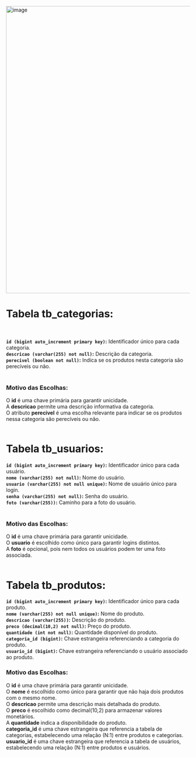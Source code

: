<img width="785" alt="image" src="https://github.com/Generation-ecoFamily/banco-de-dados/assets/105950444/0925fde8-43db-411f-869d-f07b4db63f7b">

<h1>Tabela tb_categorias: </h1>
</br>

**```id (bigint auto_increment primary key)```:** Identificador único para cada categoria.
</br>
**```descricao (varchar(255) not null)```:** Descrição da categoria.
</br>
**```perecivel (boolean not null)```:** Indica se os produtos nesta categoria são perecíveis ou não.
</br>
</br>

<h3>Motivo das Escolhas:</h3>

O **id** é uma chave primária para garantir unicidade.
</br>
A **descricao** permite uma descrição informativa da categoria.
</br>
O atributo **perecivel** é uma escolha relevante para indicar se os produtos nessa categoria são perecíveis ou não.
</br>
</br>

<h1>Tabela tb_usuarios: </h1>

**```id (bigint auto_increment primary key)```:** Identificador único para cada usuário.
</br>
**```nome (varchar(255) not null)```:** Nome do usuário.
</br>
**```usuario (varchar(255) not null unique)```:** Nome de usuário único para login.
</br>
**```senha (varchar(255) not null)```:** Senha do usuário.
</br>
**```foto (varchar(255))```:** Caminho para a foto do usuário.
</br>
</br>
<h3> Motivo das Escolhas: </h3>

O **id** é uma chave primária para garantir unicidade.
</br>
O **usuario** é escolhido como único para garantir logins distintos.
</br>
A **foto** é opcional, pois nem todos os usuários podem ter uma foto associada.
</br>
</br>

<h1>Tabela tb_produtos: </h1>

**```id (bigint auto_increment primary key)```:** Identificador único para cada produto.
</br>
**```nome (varchar(255) not null unique)```:** Nome do produto.
</br>
**```descricao (varchar(255))```:** Descrição do produto.
</br>
**```preco (decimal(10,2) not null)```:** Preço do produto.
</br>
**```quantidade (int not null)```:** Quantidade disponível do produto.
</br>
**```categoria_id (bigint)```:** Chave estrangeira referenciando a categoria do produto.
</br>
**```usuario_id (bigint)```:** Chave estrangeira referenciando o usuário associado ao produto.
</br>

<h3> Motivo das Escolhas: </h3>

O **id** é uma chave primária para garantir unicidade.
</br>
O **nome** é escolhido como único para garantir que não haja dois produtos com o mesmo nome.
</br>
O **descricao** permite uma descrição mais detalhada do produto.
</br>
O **preco** é escolhido como decimal(10,2) para armazenar valores monetários.
</br>
A **quantidade** indica a disponibilidade do produto.
</br>
**categoria_id** é uma chave estrangeira que referencia a tabela de categorias, estabelecendo uma relação (N:1) entre produtos e categorias.
</br>
**usuario_id** é uma chave estrangeira que referencia a tabela de usuários, estabelecendo uma relação (N:1) entre produtos e usuários.

